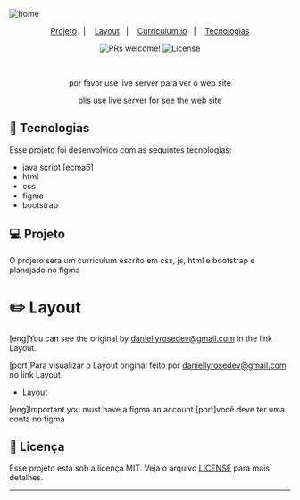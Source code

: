 ![home](https://user-images.githubusercontent.com/59980463/119441351-61970600-bcfc-11eb-9de9-07f1d8fbe72b.png)

<p align="center">
  <a href="#-projeto">Projeto</a>&nbsp;&nbsp;&nbsp;|&nbsp;&nbsp;&nbsp;
  <a href="#-layout">Layout</a>&nbsp;&nbsp;&nbsp;|&nbsp;&nbsp;&nbsp;
  <a href="https://dany679.github.io/curriculum/index.html" target="_blank">Curriculum.io</a>&nbsp;&nbsp;&nbsp;|&nbsp;&nbsp;&nbsp;
   <a href="#-Tecnologias">Tecnologias</a>


<p align="center">
 <img src="https://img.shields.io/static/v1?label=PRs&message=welcome&color=49AA26&labelColor=000000" alt="PRs welcome!" />

  <img alt="License" src="https://img.shields.io/static/v1?label=license&message=MIT&color=49AA26&labelColor=000000">
</p>

<br>


<p align="center">
  por favor use live  server para ver o web site
</p>
<p align="center">
  plis use live server for see the web site
</p>

## 🚀 Tecnologias

Esse projeto foi desenvolvido com as seguintes tecnologias:

- java script [ecma6]
- html
- css
- figma
- bootstrap

## 💻 Projeto

O projeto sera um curriculum escrito em css, js, html e bootstrap e planejado no figma

# :pencil2: Layout
[eng]You can see the original by daniellyrosedev@gmail.com in the link Layout.

[port]Para visualizar o Layout original feito por daniellyrosedev@gmail.com no link Layout.

- [Layout](https://www.figma.com/file/UWGAzexUoPe2MYHUXeuqpt/portifolio-curriculum?node-id=0%3A1)

[eng]Important you must have a figma an account
[port]você deve ter uma conta no figma

## :memo: Licença

Esse projeto está sob a licença MIT. 
 Veja o arquivo [LICENSE](.github/LICENSE.md) para mais detalhes.




---
